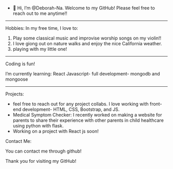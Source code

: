 - 👋 Hi, I’m @Deborah-Na. Welcome to my GitHub! Please feel free to reach out to me anytime!! 


-----------------
Hobbies: 
In my free time, I love to:

1. Play some classical music and improvise worship songs on my violin!!
2. I love giong out on nature walks and enjoy the nice California weather.
3. playing with my little one!

-----------------
Coding is fun!

I’m currently learning:
React Javascript- full development- mongodb and mongoose

-----------------
Projects:

- feel free to reach out for any project collabs. I love working with front-end development- HTML, CSS, Bootstrap, and JS.
- Medical Symptom Checker: I recently worked on making a website for parents to share their experience with other parents in child healthcare using python with flask.
- Working on a project with React js soon!

Contact Me:

You can contact me through github!

Thank you for visiting my GitHub!

<!---
Deborah-Na/Deborah-Na is a ✨ special ✨ repository because its `README.md` (this file) appears on your GitHub profile.
You can click the Preview link to take a look at your changes.
--->
